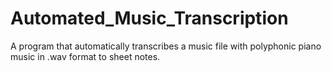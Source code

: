 Automated_Music_Transcription
=============================

A program that automatically transcribes a music file with polyphonic piano music in .wav format to sheet notes.
